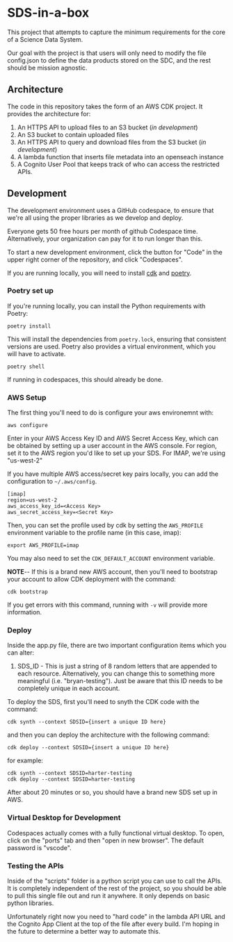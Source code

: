 # SDS-in-a-box

This project that attempts to capture the minimum requirements for the core of a Science Data System.  

Our goal with the project is that users will only need to modify the file config.json to define the data products stored on the SDC, and the rest should be mission agnostic.  

## Architecture

The code in this repository takes the form of an AWS CDK project. It provides the architecture for:

1. An HTTPS API to upload files to an S3 bucket (*in development*)
2. An S3 bucket to contain uploaded files
3. An HTTPS API to query and download files from the S3 bucket (*in development*)
4. A lambda function that inserts file metadata into an openseach instance
5. A Cognito User Pool that keeps track of who can access the restricted APIs.  


## Development

The development environment uses a GitHub codespace, to ensure that we're all using the proper libraries as we develop and deploy.  

Everyone gets 50 free hours per month of github Codespace time.  Alternatively, your organization can pay for it to run longer than this.  

To start a new development environment, click the button for "Code" in the upper right corner of the repository, and click "Codespaces".  

If you are running locally, you will need to install [cdk](https://docs.aws.amazon.com/cdk/v2/guide/getting_started.html) and [poetry](https://python-poetry.org/docs/#installation). 

### Poetry set up
If you're running locally, you can install the Python requirements with Poetry:

```
poetry install
```

This will install the dependencies from `poetry.lock`, ensuring that consistent versions are used. Poetry also provides a virtual environment, which you will have to activate.

```
poetry shell
```

If running in codespaces, this should already be done.


### AWS Setup
The first thing you'll need to do is configure your aws environemnt with:

```
aws configure
```

Enter in your AWS Access Key ID and AWS Secret Access Key, which can be obtained by setting up a user account in the AWS console. For region, set it to the AWS region you'd like to set up your SDS.  For IMAP, we're using "us-west-2"

If you have multiple AWS access/secret key pairs locally, you can add the configuration to `~/.aws/config`. 

```
[imap]
region=us-west-2
aws_access_key_id=<Access Key>
aws_secret_access_key=<Secret Key>
```

Then, you can set the profile used by cdk by setting the `AWS_PROFILE` environment variable to the profile name (in this case, imap):

```
export AWS_PROFILE=imap
```

You may also need to set the `CDK_DEFAULT_ACCOUNT` environment variable. 

**NOTE**-- If this is a brand new AWS account, then you'll need to bootstrap your account to allow CDK deployment with the command: 

```
cdk bootstrap
```

If you get errors with this command, running with `-v` will provide more information. 

### Deploy

Inside the app.py file, there are two important configuration items which you can alter:

1) SDS_ID - This is just a string of 8 random letters that are appended to each resource.  Alternatively, you can change this to something more meaningful (i.e. "bryan-testing").  Just be aware that this ID needs to be completely unique in each account.  

To deploy the SDS, first you'll need to snyth the CDK code with the command:

```
cdk synth --context SDSID={insert a unique ID here}
```

and then you can deploy the architecture with the following command:

```
cdk deploy --context SDSID={insert a unique ID here}
```
for example:

```
cdk synth --context SDSID=harter-testing
cdk deploy --context SDSID=harter-testing
```

After about 20 minutes or so, you should have a brand new SDS set up in AWS.  


### Virtual Desktop for Development
Codespaces actually comes with a fully functional virtual desktop.  To open, click on the "ports" tab and then "open in new browser".  The default password is "vscode".  


### Testing the APIs
Inside of the "scripts" folder is a python script you can use to call the APIs.  It is completely independent of the rest of the project, so you should be able to pull this single file out and run it anywhere.  It only depends on basic python libraries.  

Unfortunately right now you need to "hard code" in the lambda API URL and the Cognito App Client at the top of the file after every build.  I'm hoping in the future to determine a better way to automate this.  